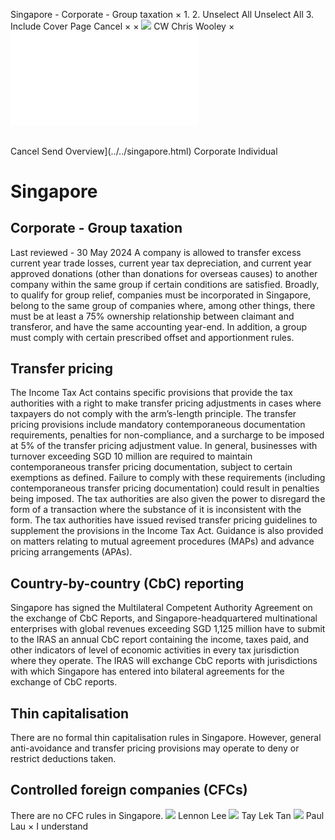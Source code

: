 Singapore - Corporate - Group taxation
×
1.
2.
Unselect All
Unselect All
3.
Include Cover Page
Cancel
×
×
![](../../-/media/world-wide-tax-summaries/attachments/global---chris-wooley.ashx%3Frev=ac5e5f3223b34096b1afc2a6009c7320&revision=ac5e5f32-23b3-4096-b1af-c2a6009c7320&hash=859B7ADC84DC2CBEC9760E9E6EE7DE6D0A8BFCDF)
CW
Chris Wooley
×
![](group-taxation.html)
######
Cancel
Send
Overview](../../singapore.html)
Corporate
Individual
# Singapore
## Corporate - Group taxation
Last reviewed - 30 May 2024
A company is allowed to transfer excess current year trade losses, current year tax depreciation, and current year approved donations (other than donations for overseas causes) to another company within the same group if certain conditions are satisfied.
Broadly, to qualify for group relief, companies must be incorporated in Singapore, belong to the same group of companies where, among other things, there must be at least a 75% ownership relationship between claimant and transferor, and have the same accounting year-end. In addition, a group must comply with certain prescribed offset and apportionment rules.
## Transfer pricing
The Income Tax Act contains specific provisions that provide the tax authorities with a right to make transfer pricing adjustments in cases where taxpayers do not comply with the arm’s-length principle.
The transfer pricing provisions include mandatory contemporaneous documentation requirements, penalties for non-compliance, and a surcharge to be imposed at 5% of the transfer pricing adjustment value. In general, businesses with turnover exceeding SGD 10 million are required to maintain contemporaneous transfer pricing documentation, subject to certain exemptions as defined. Failure to comply with these requirements (including contemporaneous transfer pricing documentation) could result in penalties being imposed. The tax authorities are also given the power to disregard the form of a transaction where the substance of it is inconsistent with the form.
The tax authorities have issued revised transfer pricing guidelines to supplement the provisions in the Income Tax Act. Guidance is also provided on matters relating to mutual agreement procedures (MAPs) and advance pricing arrangements (APAs).
## Country-by-country (CbC) reporting
Singapore has signed the Multilateral Competent Authority Agreement on the exchange of CbC Reports, and Singapore-headquartered multinational enterprises with global revenues exceeding SGD 1,125 million have to submit to the IRAS an annual CbC report containing the income, taxes paid, and other indicators of level of economic activities in every tax jurisdiction where they operate. The IRAS will exchange CbC reports with jurisdictions with which Singapore has entered into bilateral agreements for the exchange of CbC reports.
## Thin capitalisation
There are no formal thin capitalisation rules in Singapore. However, general anti-avoidance and transfer pricing provisions may operate to deny or restrict deductions taken.
## Controlled foreign companies (CFCs)
There are no CFC rules in Singapore.
![](../../-/media/world-wide-tax-summaries/singaporelennon-leelennonjpg20240708104218525.ashx%3Frev=182ac12d5e8944488c5caac8d90f746a&revision=182ac12d-5e89-4448-8c5c-aac8d90f746a&hash=53FC6E9682EE7E48C109491E50EA81CA34D0AFA0)
Lennon Lee
![](../../-/media/world-wide-tax-summaries/singaporetay-lek-tantan-tay-lekjpg20240708013833592.ashx%3Frev=06b80135880e4c8797ee02033a4da892&revision=06b80135-880e-4c87-97ee-02033a4da892&hash=54373D42627CBD748F51403809AFDCB42513ABED)
Tay Lek Tan
![](../../-/media/world-wide-tax-summaries/attachments/singapore---paul-lau.ashx%3Frev=af27b5e77bff41b99fb2176eda4a0a6d&revision=af27b5e7-7bff-41b9-9fb2-176eda4a0a6d&hash=39990542168C259C7CADA92D30B28DAB66A2EE61)
Paul Lau
×
I understand